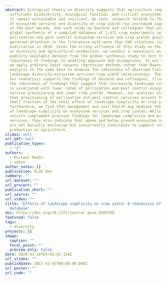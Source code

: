 ```yaml
---
abstract: Ecological theory on diversity suggests that agriculture requires
  sufficient biodiversity, ecological function, and critical ecosystem services
  to remain sustainable and resilient. As such, research related to the effect
  of ecosystem services and diversity on crop yields has increased significantly
  in the past decade. One such study by Dainese and colleagues that presented a
  global synthesis of a compiled database of 1,475 crop experiments related to
  pollination and pest control ecosystem services and crop yields quickly
  garnered attention in the literature with more than 540 citations since its
  publication in 2019. Given the strong influence of this study on the research
  on diversity and agricultural production, we conduct a reanalysis on the
  publicly available dataset from the global synthesis study to test the
  robustness of findings to modeling approach and assumptions. In our reanalysis
  we apply ordinary least squares regression methods rather than Bayesian path
  analysis to the same data to examine the robustness of observed field-scale
  landscape diversity-ecosystem services-crop yield relationships. The result of
  our reanalysis supports the findings of Dainese and colleagues, illustrating
  the robustness of findings that suggest that increasing landscape simplicity
  is associated with lower rates of pollination and pest control ecosystem
  service provisioning and lower crop yields. However, our analyses also suggest
  that provisioning of pollination and pest control services account for only a
  small fraction of the total effect of landscape simplicity on crop yields.
  Furthermore, we find that management and soil health may mediate the effects
  of landscape simplicity on ecosystem services and crop yields. While our
  results complement previous findings for landscape simplicity and ecosystem
  services, they also indicate that above and below ground ecosystem services
  are not mutually exclusive but concurrently contribute to support crop
  production in agriculture.
slides: null
url_pdf: null
publication_types:
  - "2"
authors:
  - Michael Madin
  - admin
author_notes: []
publication: PLOS One
summary: ""
url_dataset: ""
url_project: ""
publication_short: ""
url_source: ""
url_video: ""
title: "Effects of landscape simplicity on crop yield: A reanalysis of a global
  database"
doi: https://doi.org/10.1371/journal.pone.0289799
featured: false
tags:
  - diversity
projects: []
image:
  caption: ""
  focal_point: ""
  preview_only: false
date: 2024-03-16T03:02:42.134Z
url_slides: ""
publishDate: 2017-01-01T00:00:00.000Z
url_poster: ""
url_code: ""
---
```


